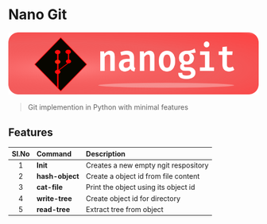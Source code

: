 # Nano Git

![Banner-NanoGit](./nanogit/docs/images/Banner_NanoGit_2.png)
>
> Git implemention in Python with minimal features
>


## Features
| Sl.No | Command         | Description                          |
| :---: | :---            | :---                                 |
| 1     | **Init**        | Creates a new empty ngit respository |
| 2     | **hash-object** | Create a object id from file content |
| 3     | **cat-file**    | Print the object using its object id |
| 4     | **write-tree**  | Create object id for directory       |
| 5     | **read-tree**   | Extract tree from object             |


